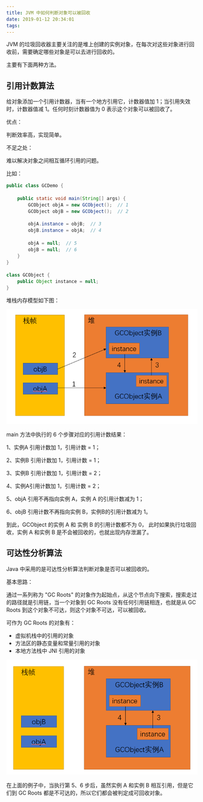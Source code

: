 ```yaml
---
title: JVM 中如何判断对象可以被回收
date: 2019-01-12 20:34:01
tags:
---
```


JVM 的垃圾回收器主要关注的是堆上创建的实例对象，在每次对这些对象进行回收前，需要确定哪些对象是可以去进行回收的。

主要有下面两种方法。

## 引用计数算法

给对象添加一个引用计数器，当有一个地方引用它，计数器值加 1；当引用失效时，计数器值减 1。任何时刻计数器值为 0 表示这个对象可以被回收了。

优点：

判断效率高，实现简单。

不足之处：

难以解决对象之间相互循环引用的问题。

比如：

```java
public class GCDemo {
     
    public static void main(String[] args) {
        GCObject objA = new GCObject();  // 1
        GCObject objB = new GCObject();  // 2
        
        objA.instance = objB;  // 3
        objB.instance = objA;  // 4
        
        objA = null;  // 5
        objB = null;  // 6
    }
}

class GCObject {
    public Object instance = null;
}
```

堆栈内存模型如下图：

![](https://raw.githubusercontent.com/zywudev/blog-source/master/image/jvm_judge_object_recycle_1.png)

main 方法中执行的 6 个步骤对应的引用计数结果：

1、实例A 引用计数加 1，引用计数 = 1；

2、实例B 引用计数加 1，引用计数 = 1；

3、实例B 引用计数加 1，引用计数 = 2；

4、实例A引用计数加 1，引用计数 = 2；

5、objA 引用不再指向实例 A，实例 A 的引用计数减为 1；

6、objB 引用计数不再指向实例 B，实例B的引用计数减为 1。

到此，GCObject 的实例 A 和 实例 B 的引用计数都不为 0， 此时如果执行垃圾回收，实例 A 和实例 B 是不会被回收的，也就出现内存泄漏了。

## 可达性分析算法

Java 中采用的是可达性分析算法判断对象是否可以被回收的。

基本思路：

通过一系列称为 "GC Roots" 的对象作为起始点，从这个节点向下搜索，搜索走过的路径就是引用链，当一个对象到 GC Roots 没有任何引用链相连，也就是从 GC Roots 到这个对象不可达，则这个对象不可达，可以被回收。

可作为 GC Roots 的对象有：

- 虚拟机栈中的引用的对象
- 方法区的静态变量和常量引用的对象
- 本地方法栈中 JNI 引用的对象

![](https://raw.githubusercontent.com/zywudev/blog-source/master/image/jvm_judge_object_recycle_2.png)

在上面的例子中，当执行第 5、6 步后，虽然实例 A 和实例 B 相互引用，但是它们到 GC Roots 都是不可达的，所以它们都会被判定成可回收对象。

